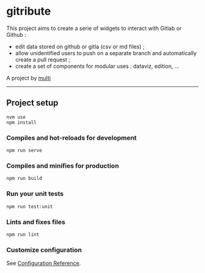 # gitribute

This project aims to create a serie of widgets to interact with Gitlab or Github :

- edit data stored on github or gitla (csv or md files) ;
- allow unidentified users to push on a separate branch and automatically create a pull request ;
- create a set of components for modular uses : dataviz, edition, ...

A project by [multi](https://multi.coop)

---

## Project setup

```
nvm use
npm install
```

### Compiles and hot-reloads for development

```
npm run serve
```

### Compiles and minifies for production

```
npm run build
```

### Run your unit tests

```
npm run test:unit
```

### Lints and fixes files

```
npm run lint
```

### Customize configuration

See [Configuration Reference](https://cli.vuejs.org/config/).
